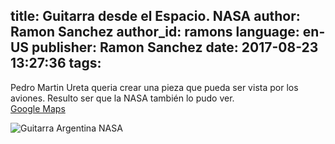 title: Guitarra desde el Espacio. NASA
author: Ramon Sanchez
author_id: ramons
language: en-US
publisher: Ramon Sanchez
date: 2017-08-23 13:27:36
tags:
---
Pedro Martin Ureta queria crear una pieza que pueda ser vista por los aviones. Resulto ser que la NASA también lo pudo ver.  
[Google Maps](https://www.google.com.ar/maps/place/33%C2%B052'04.3%22S+63%C2%B059'16.9%22W/@-33.8663238,-63.9997299,2786m/data=!3m1!1e3!4m5!3m4!1s0x0:0x0!8m2!3d-33.867865!4d-63.988014?hl=es-419)  




![Guitarra Argentina NASA](https://eoimages.gsfc.nasa.gov/images/imagerecords/83000/83561/pampas_ast_2007275_lrg.jpg "Guitarra Argentina NASA")

